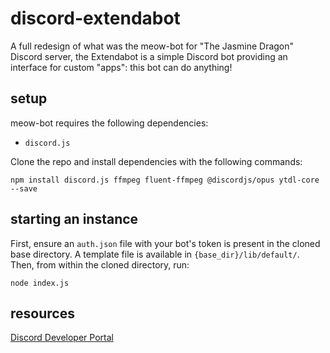 # discord-extendabot
A full redesign of what was the meow-bot for "The Jasmine Dragon" Discord server, the Extendabot is a simple Discord bot providing an interface for custom "apps": this bot can do anything!

## setup
meow-bot requires the following dependencies:  
- `discord.js`

Clone the repo and install dependencies with the following commands:  
```
npm install discord.js ffmpeg fluent-ffmpeg @discordjs/opus ytdl-core --save
```

## starting an instance
First, ensure an `auth.json` file with your bot's token is present in the cloned base directory. A template file is available in `{base_dir}/lib/default/`.
Then, from within the cloned directory, run:
```
node index.js
```

## resources
[Discord Developer Portal](https://discord.com/developers/applications)